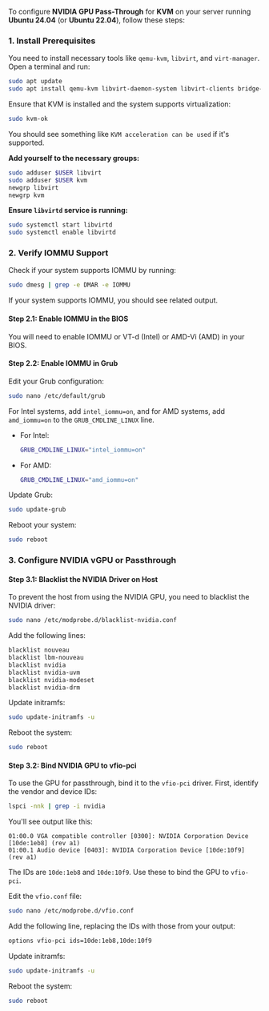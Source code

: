 To configure **NVIDIA GPU Pass-Through** for **KVM** on your server running **Ubuntu 24.04** (or **Ubuntu 22.04**), follow these steps:

### 1. Install Prerequisites

You need to install necessary tools like `qemu-kvm`, `libvirt`, and `virt-manager`. Open a terminal and run:

```bash
sudo apt update
sudo apt install qemu-kvm libvirt-daemon-system libvirt-clients bridge-utils virt-manager
```

Ensure that KVM is installed and the system supports virtualization:

```bash
sudo kvm-ok
```

You should see something like `KVM acceleration can be used` if it's supported.

**Add yourself to the necessary groups:**
   ```sh
   sudo adduser $USER libvirt
   sudo adduser $USER kvm
   newgrp libvirt
   newgrp kvm
   ```

**Ensure `libvirtd` service is running:**
   ```sh
   sudo systemctl start libvirtd
   sudo systemctl enable libvirtd
   ```
   
### 2. Verify IOMMU Support

Check if your system supports IOMMU by running:

```bash
sudo dmesg | grep -e DMAR -e IOMMU
```

If your system supports IOMMU, you should see related output.

#### Step 2.1: Enable IOMMU in the BIOS
You will need to enable IOMMU or VT-d (Intel) or AMD-Vi (AMD) in your BIOS.

#### Step 2.2: Enable IOMMU in Grub
Edit your Grub configuration:

```bash
sudo nano /etc/default/grub
```

For Intel systems, add `intel_iommu=on`, and for AMD systems, add `amd_iommu=on` to the `GRUB_CMDLINE_LINUX` line.

- For Intel:
    ```bash
    GRUB_CMDLINE_LINUX="intel_iommu=on"
    ```

- For AMD:
    ```bash
    GRUB_CMDLINE_LINUX="amd_iommu=on"
    ```

Update Grub:

```bash
sudo update-grub
```

Reboot your system:

```bash
sudo reboot
```

### 3. Configure NVIDIA vGPU or Passthrough

#### Step 3.1: Blacklist the NVIDIA Driver on Host

To prevent the host from using the NVIDIA GPU, you need to blacklist the NVIDIA driver:

```bash
sudo nano /etc/modprobe.d/blacklist-nvidia.conf
```

Add the following lines:

```bash
blacklist nouveau
blacklist lbm-nouveau
blacklist nvidia
blacklist nvidia-uvm
blacklist nvidia-modeset
blacklist nvidia-drm
```

Update initramfs:

```bash
sudo update-initramfs -u
```

Reboot the system:

```bash
sudo reboot
```

#### Step 3.2: Bind NVIDIA GPU to vfio-pci

To use the GPU for passthrough, bind it to the `vfio-pci` driver. First, identify the vendor and device IDs:

```bash
lspci -nnk | grep -i nvidia
```

You'll see output like this:

```
01:00.0 VGA compatible controller [0300]: NVIDIA Corporation Device [10de:1eb8] (rev a1)
01:00.1 Audio device [0403]: NVIDIA Corporation Device [10de:10f9] (rev a1)
```

The IDs are `10de:1eb8` and `10de:10f9`. Use these to bind the GPU to `vfio-pci`.

Edit the `vfio.conf` file:

```bash
sudo nano /etc/modprobe.d/vfio.conf
```

Add the following line, replacing the IDs with those from your output:

```bash
options vfio-pci ids=10de:1eb8,10de:10f9
```

Update initramfs:

```bash
sudo update-initramfs -u
```

Reboot the system:

```bash
sudo reboot
```

